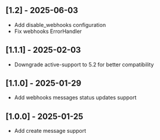 ## [1.2] - 2025-06-03
- Add disable_webhooks configuration
- Fix webhooks ErrorHandler

## [1.1.1] - 2025-02-03
- Downgrade active-support to 5.2 for better compatibility

## [1.1.0] - 2025-01-29
- Add webhooks messages status updates support

## [1.0.0] - 2025-01-25

- Add create message support
